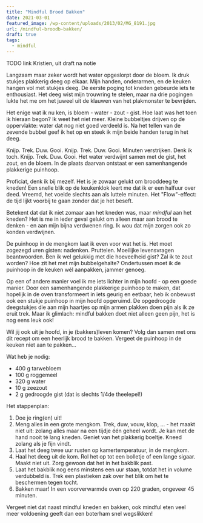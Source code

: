 ```yaml
---
title: "Mindful Brood Bakken"
date: 2021-03-01
featured_image: /wp-content/uploads/2013/02/MG_8191.jpg
url: /mindful-broodb-bakken/
draft: true
tags:
  - mindful
---
```


TODO link Kristien, uit draft na notie

Langzaam maar zeker wordt het water opgeslorpt door de bloem. Ik druk stukjes plakkerig deeg op elkaar. Mijn handen, onderarmen, en de keuken hangen vol met stukjes deeg. De eerste poging tot kneden gebeurde iets te enthousiast. Het deeg wist mijn trouwring te stelen, maar na drie pogingen lukte het me om het juweel uit de klauwen van het plakmonster te bevrijden. 

Het enige wat ik nu ken, is bloem - water - zout - gist. Hoe laat was het toen ik hieraan begon? Ik weet het niet meer. Kleine bubbeltjes drijven op de oppervlakte: water dat nog niet goed verdeeld is. Na het tellen van de zevende bubbel geef ik het op en steek ik mijn beide handen terug in het deeg. 

Knijp. Trek. Duw. Gooi. Knijp. Trek. Duw. Gooi. Minuten verstrijken. Denk ik toch. Knijp. Trek. Duw. Gooi. Het water verdwijnt samen met de gist, het zout, en de bloem. In de plaats daarvan ontstaat er een samenhangende plakkerige puinhoop. 

Proficiat, denk ik bij mezelf. Het is je zowaar gelukt om brooddeeg te kneden! Een snelle blik op de keukenklok leert me dat ik er een halfuur over deed. Vreemd, het voelde slechts aan als luttele minuten. Het "Flow"-effect: de tijd lijkt voorbij te gaan zonder dat je het beseft. 

Betekent dat dat ik niet zomaar aan het kneden was, maar _mindful_ aan het kneden? Het is me in ieder geval gelukt om alleen maar aan brood te denken - en aan mijn bijna verdwenen ring. Ik wou dat mijn zorgen ook zo konden verdwijnen. 

De puinhoop in de mengkom laat ik even voor wat het is. Het moet zogezegd uren gisten: nadenken. Pruttelen. Moeilijke levensvragen beantwoorden. Ben ik wel gelukkig met die hoeveelheid gist? Zal ik te zout worden? Hoe zit het met mijn bubbelgehalte? Ondertussen moet ik de puinhoop in de keuken wél aanpakken, jammer genoeg. 

Op een of andere manier voel ik me iets lichter in mijn hoofd - op een goede manier. Door een samenhangende plakkerige puinhoop te maken, dat hopelijk in de oven transformeert in iets geurig en eetbaar, heb ik onbewust ook een stukje puinhoop in mijn hoofd opgeruimd. De opgedroogde deegstukjes die aan mijn haartjes op mijn armen plakken doen pijn als ik ze eruit trek. Maar ik glimlach: mindful bakken doet niet alleen geen pijn, het is nog eens leuk ook!

Wil jij ook uit je hoofd, in je (bakkers)leven komen? Volg dan samen met ons dit recept om een heerlijk brood te bakken. Vergeet de puinhoop in de keuken niet aan te pakken... 

Wat heb je nodig: 

- 400 g tarwebloem
- 100 g roggemeel
- 320 g water
- 10 g zeezout
- 2 g gedroogde gist (dat is slechts 1/4de theelepel!)

Het stappenplan:

1. Doe je ring(en) uit!
1. Meng alles in een grote mengkom. Trek, duw, vouw, klop, ... - het maakt niet uit: zolang alles maar na een tijdje één geheel wordt. Je kan met de hand nooit té lang kneden. Geniet van het plakkerig boeltje. Kneed zolang als je fijn vindt. 
2. Laat het deeg twee uur rusten op kamertemperatuur, in de mengkom.
3. Haal het deeg uit de kom. Rol het op tot een bolletje of een lange sigaar. Maakt niet uit. Zorg gewoon dat het in het bakblik past. 
4. Laat het bakblik nog eens minstens een uur staan, totdat het in volume verdubbeld is. Trek een plastieken zak over het blik om het te beschermen tegen tocht. 
5. Bakken maar! In een voorverwarmde oven op 220 graden, ongeveer 45 minuten. 

Vergeet niet dat naast mindful kneden en bakken, ook mindful eten veel meer voldoening geeft dan een boterham snel wegslikken!
